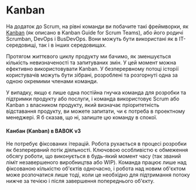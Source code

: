 # Kanban

На додаток до Scrum, на рівні команди ви побачите такі фреймворки, як [Kanban](metodologiyi-agile/kanban.md) (як описано в Kanban Guide for Scrum Teams), або його родичі Scrumban, DevOps і BusDevOps. Вони можуть бути використані як в ІТ-середовищі, так і в інших середовищах.

Протягом життєвого циклу продукту ми бачимо, як зменшується кількість невизначеності та запитуваних змін. У цей момент можна ефективно використовувати Kanban. У безперервному потоці історії користувачів можуть бути зібрані, розроблені та розгорнуті одна за одною окремими членами команди.

У випадку, якщо є лише одна постійна гнучка команда для розробки та підтримки продукту або послуги, і команда використовує Scrum або Kanban з власником продукту, який визначає пріоритетність відставання продукту, ви можете запитати, чи є потреба в проектному менеджері. Я б сказав, що ні, залиште цю команду в спокої.

#### Канбан (Kanban) в BABOK v3 <a href="#d0-ba-d0-b0-d0-bd-d0-b1-d0-b0-d0-bd-kanban-d0-b2-babok-v3" id="d0-ba-d0-b0-d0-bd-d0-b1-d0-b0-d0-bd-kanban-d0-b2-babok-v3"></a>

Не потребує фіксованих ітерацій. Робота рухається в процесі розробки як безперервний потік діяльності. Ключовою особливістю є обмеження обсягу роботи, що виконується в будь-який момент часу (так званий ліміт незавершеного виробництва або WIP). Команда працює лише над фіксованою кількістю об'єктів одночасно, і робота над новим об'єктом може розпочатися лише тоді, коли це необхідно для підтримання потоку нижче за течією і після завершення попереднього об'єкту.

